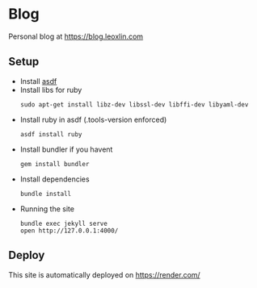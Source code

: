 # Blog

Personal blog at https://blog.leoxlin.com

## Setup

- Install [asdf](https://asdf-vm.com/)
- Install libs for ruby
  ```
  sudo apt-get install libz-dev libssl-dev libffi-dev libyaml-dev
  ```
- Install ruby in asdf (.tools-version enforced)
  ```
  asdf install ruby
  ```
- Install bundler if you havent
  ```
  gem install bundler
  ```
- Install dependencies
  ```
  bundle install
  ```
- Running the site
  ```
  bundle exec jekyll serve
  open http://127.0.0.1:4000/
  ```

## Deploy 

This site is automatically deployed on https://render.com/
